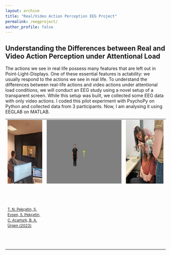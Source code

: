 ```yaml
---
layout: archive
title: "Real/Video Action Perception EEG Project"
permalink: /eegproject/
author_profile: false
---
```


## Understanding the Differences between Real and Video Action Perception under Attentional Load

The actions we see in real life possess many features that are left out in Point-Light-Displays. One of these essential features is actability: we usually respond to the actions we see in real life. To understand the differences between real-life actions and video actions under attentional load conditions, we will conduct an EEG study using a novel setup of a transparent screen. While this setup was built, we collected some EEG data with only video actions. I coded this pilot experiment with PsychoPy on Python and collected data from 3 participants. Now, I am analysing it using EEGLAB on MATLAB.

<table style="border-collapse: collapse; border: none;">
<tr style="border: none; height: 200px;">
  <td style="border: none; text-align: center; vertical-align: middle;"><img src="/images/setup.jpg" alt="setup.png" height="200" /></td>
  <td  style="border: none; text-align: center; vertical-align: middle;"><img src="/images/eegthesis.gif" alt="eegthesis.png" height="200" /></td>  
  <td  style="border: none; text-align: center; vertical-align: middle;"><img src="/images/data_collection.jpg" alt="data_collection.jpg" height="200" /></td>  
</tr>
  <tr style="border: none; height: 200px;">
    <td style="border: none;" width="150">
      <a href="https://www.jove.com/t/65436/a-naturalistic-setup-for-presenting-real-people-live-actions">
      <font style="font-size: 1.2vw;" >T. N. Pekçetin, Ş. Evsen, S. Pekçetin, C. Acarturk, B. A. Ürgen (2023)</font></a>
    </td>
    <td style="border: none;" width="400"></td>
    <td style="border: none;" width="200"></td>
  </tr>
</table>
